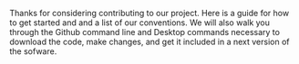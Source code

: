 Thanks for considering contributing to our project. Here is a guide for how to get started and and a list of our conventions. We will also walk you through the Github command line and Desktop commands necessary to download the code, make changes, and get it included in a next version of the sofware.
